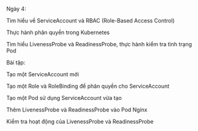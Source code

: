 
Ngày 4:

Tìm hiểu về ServiceAccount và RBAC (Role-Based Access Control)

Thực hành phân quyền trong Kubernetes

Tìm hiểu LivenessProbe và ReadinessProbe, thực hành kiểm tra tình trạng Pod

Bài tập:

Tạo một ServiceAccount mới

Tạo một Role và RoleBinding để phân quyền cho ServiceAccount

Tạo một Pod sử dụng ServiceAccount vừa tạo

Thêm LivenessProbe và ReadinessProbe vào Pod Nginx

Kiểm tra hoạt động của LivenessProbe và ReadinessProbe


